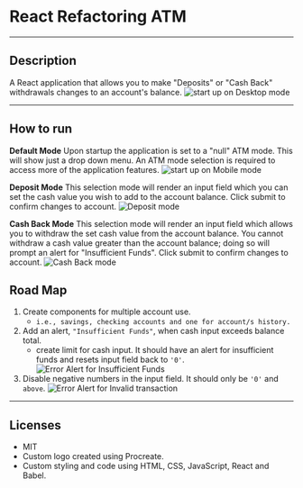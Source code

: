 # React Refactoring ATM

---

## **Description**

A React application that allows you to make "Deposits" or "Cash Back" withdrawals changes to an account's balance.
![start up on Desktop mode](/src/assets/Desktop.png)

---

## **How to run**

**Default Mode**
Upon startup the application is set to a "null" ATM mode. This will show just a drop down menu. An ATM mode selection is required to access more of the application features.
![start up on Mobile mode](/src/assets/Mobile.png)

**Deposit Mode**
This selection mode will render an input field which you can set the cash value you wish to add to the account balance. Click submit to confirm changes to account.
![Deposit mode](/src/assets/Deposit.png)

**Cash Back Mode**
This selection mode will render an input field which allows you to withdraw the set cash value from the account balance. You cannot withdraw a cash value greater than the account balance; doing so will prompt an alert for "Insufficient Funds". Click submit to confirm changes to account.
![Cash Back mode](/src/assets/CashBack.png)

## **Road Map**

1. Create components for multiple account use.
   - `i.e., savings, checking accounts and one for account/s history.`
2. Add an alert, `"Insufficient Funds"`, when cash input exceeds balance total.
   - create limit for cash input. It should have an alert for insufficient funds and resets input field back to `'0'`.
     ![Error Alert for Insufficient Funds](/src/assets/Error_Insufficient_Funds.png)
3. Disable negative numbers in the input field. It should only be `'0'` and `above`.
   ![Error Alert for Invalid transaction](/src/assets/Error_Invalid.png)

---

## **Licenses**

- MIT
- Custom logo created using Procreate.
- Custom styling and code using HTML, CSS, JavaScript, React and Babel.
